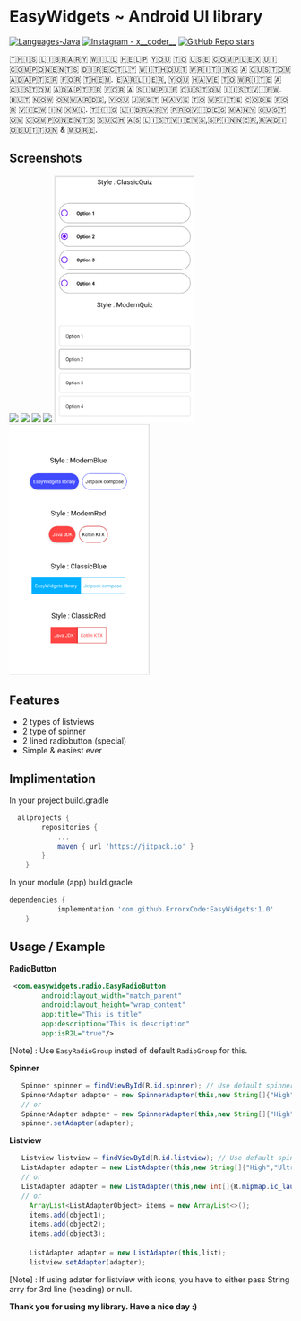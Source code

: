 # EasyWidgets ~ Android UI library
<p align="left">
  <a href="#"><img alt="Languages-Java" src="https://img.shields.io/badge/Language-Java-1DA1F2?style=flat-square&logo=java"></a>
  <a href="https://www.instagram.com/x__coder__x/"><img alt="Instagram - x__coder__" src="https://img.shields.io/badge/Instagram-x____coder____x-lightgrey"></a>
  <a href="#"><img alt="GitHub Repo stars" src="https://img.shields.io/github/stars/ErrorxCode/OTP-Verification-Api?style=social"></a>
  </p>
 
🇹‌🇭‌🇮‌🇸‌ 🇱‌🇮‌🇧‌🇷‌🇦‌🇷‌🇾‌ 🇼‌🇮‌🇱‌🇱‌ 🇭‌🇪‌🇱‌🇵‌ 🇾‌🇴‌🇺‌ 🇹‌🇴‌ 🇺‌🇸‌🇪‌ 🇨‌🇴‌🇲‌🇵‌🇱‌🇪‌🇽‌ 🇺‌🇮‌ 🇨‌🇴‌🇲‌🇵‌🇴‌🇳‌🇪‌🇳‌🇹‌🇸‌ 🇩‌🇮‌🇷‌🇪‌🇨‌🇹‌🇱‌🇾‌ 🇼‌🇮‌🇹‌🇭‌🇴‌🇺‌🇹‌ 🇼‌🇷‌🇮‌🇹‌🇮‌🇳‌🇬‌ 🇦‌ 🇨‌🇺‌🇸‌🇹‌🇴‌🇲‌ 🇦‌🇩‌🇦‌🇵‌🇹‌🇪‌🇷‌ 🇫‌🇴‌🇷‌ 🇹‌🇭‌🇪‌🇲‌. 🇪‌🇦‌🇷‌🇱‌🇮‌🇪‌🇷‌, 🇾‌🇴‌🇺‌ 🇭‌🇦‌🇻‌🇪‌ 🇹‌🇴‌ 🇼‌🇷‌🇮‌🇹‌🇪‌ 🇦‌ 🇨‌🇺‌🇸‌🇹‌🇴‌🇲‌ 🇦‌🇩‌🇦‌🇵‌🇹‌🇪‌🇷‌ 🇫‌🇴‌🇷‌ 🇦‌ 🇸‌🇮‌🇲‌🇵‌🇱‌🇪‌ 🇨‌🇺‌🇸‌🇹‌🇴‌🇲‌ 🇱‌🇮‌🇸‌🇹‌🇻‌🇮‌🇪‌🇼‌. 🇧‌🇺‌🇹‌ 🇳‌🇴‌🇼‌ 🇴‌🇳‌🇼‌🇦‌🇷‌🇩‌🇸‌, 🇾‌🇴‌🇺‌ 🇯‌🇺‌🇸‌🇹‌ 🇭‌🇦‌🇻‌🇪‌ 🇹‌🇴‌ 🇼‌🇷‌🇮‌🇹‌🇪‌ 🇨‌🇴‌🇩‌🇪‌ 🇫‌🇴‌🇷‌ 🇻‌🇮‌🇪‌🇼‌ 🇮‌🇳‌ 🇽‌🇲‌🇱‌. 🇹‌🇭‌🇮‌🇸‌ 🇱‌🇮‌🇧‌🇷‌🇦‌🇷‌🇾‌ 🇵‌🇷‌🇴‌🇻‌🇮‌🇩‌🇪‌🇸‌ 🇲‌🇦‌🇳‌🇾‌ 🇨‌🇺‌🇸‌🇹‌🇴‌🇲‌ 🇨‌🇴‌🇲‌🇵‌🇴‌🇳‌🇪‌🇳‌🇹‌🇸‌ 🇸‌🇺‌🇨‌🇭‌ 🇦‌🇸‌ 🇱‌🇮‌🇸‌🇹‌🇻‌🇮‌🇪‌🇼‌🇸‌,🇸‌🇵‌🇮‌🇳‌🇳‌🇪‌🇷‌,🇷‌🇦‌🇩‌🇮‌🇴‌🇧‌🇺‌🇹‌🇹‌🇴‌🇳‌ & 🇲‌🇴‌🇷‌🇪‌.

## Screenshots


<p float="left">
  
<img src="https://www.codingdemos.com/wp-content/uploads/2017/10/Android-Custom-Spinner-With-Images-And-Text.png" width="250" />

<img src="https://mobile-cdn.softpedia.com/apk/images/1-1-1-1-faster-safer-internet_8.jpg" width="250" />
  
<img src="https://i.stack.imgur.com/ZKiMj.jpg" width="250" />

<img src="https://static.javatpoint.com/images/androidimages/custom-listview3.png" width="250" />
  
<img src="/quiz.png" width="250" />
	
<img src="/all.png" width="250" />

</p>

## Features

- 2 types of listviews
- 2 type of spinner
- 2 lined radiobutton (special)
- Simple & easiest ever


## Implimentation

In your project build.gradle

```groovy
  allprojects {
		repositories {
			...
			maven { url 'https://jitpack.io' }
		}
	}
```
In your module (app) build.gradle
```groovy
dependencies {
	        implementation 'com.github.ErrorxCode:EasyWidgets:1.0'
	}
```

## Usage / Example
**RadioButton**
```xml
 <com.easywidgets.radio.EasyRadioButton
        android:layout_width="match_parent"
        android:layout_height="wrap_content"
        app:title="This is title"
        app:description="This is description"
        app:isR2L="true"/>
```
[Note] : Use ```EasyRadioGroup``` insted of default ```RadioGroup``` for this.

**Spinner**
```java
   Spinner spinner = findViewById(R.id.spinner); // Use default spinner,Just need to use this adapter.
   SpinnerAdapter adapter = new SpinnerAdapter(this,new String[]{"High","Ultra","Extreme"},new String[]{"This will give you 30 FPS","This will give you 40 FPS","This will give you 60 FPS"});
   // or
   SpinnerAdapter adapter = new SpinnerAdapter(this,new String[]{"High","Ultra","Extreme"},new int[]{R.mipmap.ic_launcher,R.drawable.ic_launcher_background});
   spinner.setAdapter(adapter);
```
**Listview**
```java
   Listview listview = findViewById(R.id.listview); // Use default spinner,Just need to use this adapter.
   ListAdapter adapter = new ListAdapter(this,new String[]{"High","Ultra","Extreme"},new String[]{"This will give you 30 FPS","This will give you 40 FPS","This will give you 60 FPS"});
   // or
   ListAdapter adapter = new ListAdapter(this,new int[]{R.mipmap.ic_launcher,R.drawable.ic_launcher_background},new String[]{"High","Ultra","Extreme"},null);
   // or
     ArrayList<ListAdapterObject> items = new ArrayList<>();
     items.add(object1);
     items.add(object2);      
     items.add(object3);
      
     ListAdapter adapter = new ListAdapter(this,list);
     listview.setAdapter(adapter);
```
[Note] : If using adater for listview with icons, you have to either pass String arry for 3rd line (heading) or null.

**Thank you for using my library. Have a nice day :)**

